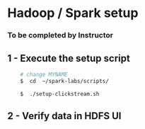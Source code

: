 <link rel='stylesheet' href='assets/css/main.css'/>

# Hadoop / Spark setup

### To be completed by Instructor

## 1 - Execute the setup script

``` bash
    # change MYNAME
    $  cd  ~/spark-labs/scripts/

    $  ./setup-clickstream.sh
```

## 2 - Verify data in HDFS UI
